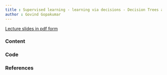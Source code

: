 ```yaml
---
title : Supervised learning - learning via decisions - Decision Trees and Forests
author : Govind Gopakumar
---
```


[Lecture slides in pdf form](lec4.pdf)

### Content


### Code


### References

